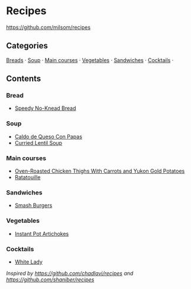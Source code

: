 # Recipes

<https://github.com/milsom/recipes>

## Categories
[Breads](#breads) &middot; [Soup](#soup) &middot; [Main courses](#main-courses) &middot; [Vegetables](#vegetables) &middot; [Sandwiches](#sandwiches) &middot; [Cocktails](#cocktails) &middot;

## Contents

### Bread

* [Speedy No-Knead Bread](./food/bread/speedy-no-knead-bread.md)

### Soup

* [Caldo de Queso Con Papas](./food/soup/caldo-de-queso.md)
* [Curried Lentil Soup](./food/soup/curried-lentil-soup.md)

### Main courses

* [Oven-Roasted Chicken Thighs With Carrots and Yukon Gold Potatoes](./food/mains/oven-roasted-chicken-with-carrots-potatoes.md)
* [Ratatouille](./food/mains/ratatoille.md)

### Sandwiches

* [Smash Burgers](./food/sandwiches/smash-burgers.md)

### Vegetables

* [Instant Pot Artichokes](./food/vegetables/instant-pot-artichokes.md)

### Cocktails

* [White Lady](./drink/cocktails/white-lady.md)

_Inspired by <https://github.com/chadlavi/recipes> and <https://github.com/shaniber/recipes>_
